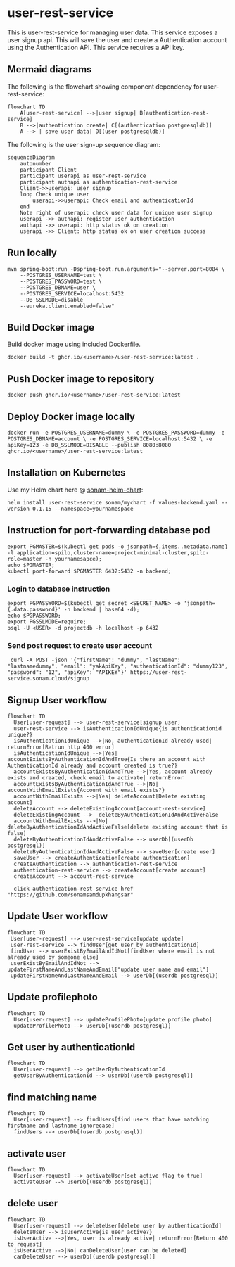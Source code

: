 # user-rest-service
This is user-rest-service for managing user data.
This service exposes a user signup api.  This will save the user
and create a Authentication account using the Authentication API.
This service requires a API key.

## Mermaid diagrams

The following is the flowchart showing component dependency for user-rest-service:

```mermaid
flowchart TD
    A[user-rest-service] -->|user signup| B[authentication-rest-service]
    B -->|authentication create| C[(authentication postgresqldb)]    
    A --> | save user data| D[(user postgresqldb)]
```

The following is the user sign-up sequence diagram:

```mermaid 
sequenceDiagram
    autonumber
    participant Client
    participant userapi as user-rest-service
    participant authapi as authentication-rest-service
    Client->>userapi: user signup
    loop Check unique user
        userapi->>userapi: Check email and authenticationId 
    end
    Note right of userapi: check user data for unique user signup
    userapi ->> authapi: register user authentication
    authapi ->> userapi: http status ok on creation
    userapi ->> Client: http status ok on user creation success
```

## Run locally

```
mvn spring-boot:run -Dspring-boot.run.arguments="--server.port=8084 \
    --POSTGRES_USERNAME=test \
    --POSTGRES_PASSWORD=test \
    --POSTGRES_DBNAME=user \
    --POSTGRES_SERVICE=localhost:5432
    --DB_SSLMODE=disable
    --eureka.client.enabled=false"                       
```
 
 
## Build Docker image

Build docker image using included Dockerfile.


`docker build -t ghcr.io/<username>/user-rest-service:latest .` 

## Push Docker image to repository

`docker push ghcr.io/<username>/user-rest-service:latest`

## Deploy Docker image locally

`docker run -e POSTGRES_USERNAME=dummy \
 -e POSTGRES_PASSWORD=dummy -e POSTGRES_DBNAME=account \
  -e POSTGRES_SERVICE=localhost:5432 \
 -e apiKey=123 -e DB_SSLMODE=DISABLE
 --publish 8080:8080 ghcr.io/<username>/user-rest-service:latest`


## Installation on Kubernetes
Use my Helm chart here @ [sonam-helm-chart](https://github.com/sonamsamdupkhangsar/sonam-helm-chart):

```
helm install user-rest-service sonam/mychart -f values-backend.yaml --version 0.1.15 --namespace=yournamespace
```

## Instruction for port-forwarding database pod
```
export PGMASTER=$(kubectl get pods -o jsonpath={.items..metadata.name} -l application=spilo,cluster-name=project-minimal-cluster,spilo-role=master -n yournamesapce); 
echo $PGMASTER;
kubectl port-forward $PGMASTER 6432:5432 -n backend;
```

### Login to database instruction
```
export PGPASSWORD=$(kubectl get secret <SECRET_NAME> -o 'jsonpath={.data.password}' -n backend | base64 -d);
echo $PGPASSWORD;
export PGSSLMODE=require;
psql -U <USER> -d projectdb -h localhost -p 6432

```
### Send post request to create user account
```
 curl -X POST -json '{"firstName": "dummy", "lastName": "lastnamedummy", "email": "yakApiKey", "authenticationId": "dummy123", "password": "12", "apiKey": "APIKEY"}' https://user-rest-service.sonam.cloud/signup
```

## Signup User workflow
```mermaid
flowchart TD
  User[user-request] --> user-rest-service[signup user]
  user-rest-service --> isAuthenticationIdUnique{is authenticationid unique?}
  isAuthenticationIdUnique -->|No, authenticationId already used| returnError[Retrun http 400 error]
  isAuthenticationIdUnique -->|Yes| accountExistsByAuthenticationIdAndTrue{Is there an account with AuthenticationId already and account created is true?}
  accountExistsByAuthenticationIdAndTrue -->|Yes, account already exists and created, check email to activate| returnError
  accountExistsByAuthenticationIdAndTrue -->|No| accountWithEmailExists{Account with email exists?}
  accountWithEmailExists -->|Yes| deleteAccount[Delete existing account]
  deleteAccount --> deleteExistingAccount[account-rest-service]
  deleteExistingAccount -->  deleteByAuthenticationIdAndActiveFalse
  accountWithEmailExists -->|No| deleteByAuthenticationIdAndActiveFalse[delete existing account that is false]
  deleteByAuthenticationIdAndActiveFalse --> userDb[(userDb postgresql)]
  deleteByAuthenticationIdAndActiveFalse --> saveUser[create user]
  saveUser --> createAuthentication[create authentication]
  createAuthentication --> authentication-rest-service
  authentication-rest-service --> createAccount[create account]
  createAccount --> account-rest-service
  
  click authentication-rest-service href  "https://github.com/sonamsamdupkhangsar"
```

## Update User workflow
```mermaid
flowchart TD
 User[user-request] --> user-rest-service[update update]
 user-rest-service --> findUser[get user by authenticationId]
 findUser --> userExistByEmailAndIdNot[findUser where email is not already used by someone else]
 userExistByEmailAndIdNot --> updateFirstNameAndLastNameAndEmail["update user name and email"]
 updateFirstNameAndLastNameAndEmail --> userDb[(userdb postgresql)]
```

## Update profilephoto
```mermaid
flowchart TD
  User[user-request] --> updateProfilePhoto[update profile photo]
  updateProfilePhoto --> userDb[(userdb postgresql)]
```

## Get user by authenticationId
```mermaid
flowchart TD
  User[user-request] --> getUserByAuthenticationId
  getUserByAuthenticationId --> userDb[(userdb postgresql)]
```

## find matching name
```mermaid
flowchart TD
  User[user-request] --> findUsers[find users that have matching firstname and lastname ignorecase]
  findUsers --> userDb[(userdb postgresql)]
```

## activate user
```mermaid
flowchart TD
  User[user-request] --> activateUser[set active flag to true]
  activateUser --> userDb[(userdb postgresql)]
```

## delete user
```mermaid
flowchart TD
  User[user-request] --> deleteUser[delete user by authenticationId]
  deleteUser --> isUserActive{is user active?}
  isUserActive -->|Yes, user is already active| returnError[Return 400 to request]
  isUserActive -->|No| canDeleteUser[user can be deleted]
  canDeleteUser --> userDb[(userdb postgresql)]
```




